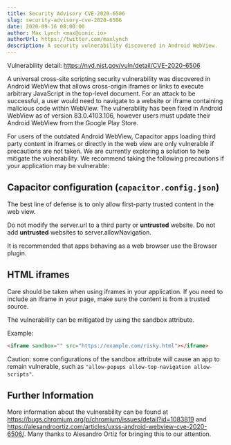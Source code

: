 ```yaml
---
title: Security Advisory CVE-2020-6506
slug: security-advisory-cve-2020-6506
date: 2020-09-16 08:00:00
author: Max Lynch <max@ionic.io>
authorUrl: https://twitter.com/maxlynch
description: A security vulnerability discovered in Android WebView.
---
```


Vulnerability detail: https://nvd.nist.gov/vuln/detail/CVE-2020-6506

A universal cross-site scripting security vulnerability was discovered in Android WebView that allows cross-origin iframes or links to execute arbitrary JavaScript in the top-level document. For an attack to be successful, a user would need to navigate to a website or iframe containing malicious code within WebView. The vulnerability has been fixed in Android WebView as of version 83.0.4103.106, however users must update their Android WebView from the Google Play Store. 

For users of the outdated Android WebView, Capacitor apps loading third party content in iframes or directly in the web view are only vulnerable if precautions are not taken. We are currently exploring a solution to help mitigate the vulnerability. We recommend taking the following precautions if your application may be vulnerable:

## Capacitor configuration (`capacitor.config.json`)

The best line of defense is to only allow first-party trusted content in the web view. 

Do not modify the server.url to a third party or **untrusted** website.
Do not add **untrusted** websites to server.allowNavigation.

It is recommended that apps behaving as a web browser use the Browser plugin. 

## HTML iframes

Care should be taken when using iframes in your application. If you need to include an iframe in your page, make sure the content is from a trusted source. 

The vulnerability can be mitigated by using the sandbox attribute.

Example:

```html
<iframe sandbox="" src="https://example.com/risky.html"></iframe>
```

Caution: some configurations of the sandbox attribute will cause an app to remain vulnerable, such as `"allow-popups allow-top-navigation allow-scripts"`.

## Further Information

More information about the vulnerability can be found at https://bugs.chromium.org/p/chromium/issues/detail?id=1083819 and https://alesandroortiz.com/articles/uxss-android-webview-cve-2020-6506/. Many thanks to Alesandro Ortiz for bringing this to our attention.
